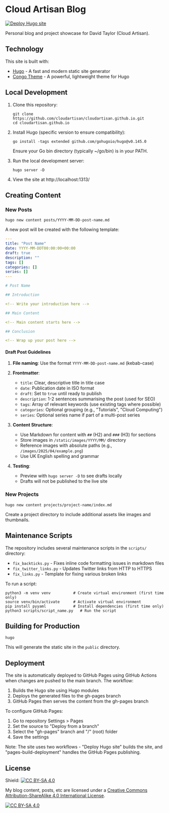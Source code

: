 # Cloud Artisan Blog

[![Deploy Hugo site](https://github.com/cloudartisan/cloudartisan.github.io/actions/workflows/hugo.yml/badge.svg)](https://github.com/cloudartisan/cloudartisan.github.io/actions/workflows/hugo.yml)

Personal blog and project showcase for David Taylor (Cloud Artisan).

## Technology

This site is built with:
- [Hugo](https://gohugo.io/) - A fast and modern static site generator
- [Congo Theme](https://github.com/jpanther/congo) - A powerful, lightweight theme for Hugo

## Local Development

1. Clone this repository:
   ```
   git clone https://github.com/cloudartisan/cloudartisan.github.io.git
   cd cloudartisan.github.io
   ```

2. Install Hugo (specific version to ensure compatibility):
   ```
   go install -tags extended github.com/gohugoio/hugo@v0.145.0
   ```
   
   Ensure your Go bin directory (typically ~/go/bin) is in your PATH.

3. Run the local development server:
   ```
   hugo server -D
   ```

4. View the site at http://localhost:1313/

## Creating Content

### New Posts
```
hugo new content posts/YYYY-MM-DD-post-name.md
```

A new post will be created with the following template:

```yaml
---
title: "Post Name"
date: YYYY-MM-DDT00:00:00+00:00
draft: true
description: ""
tags: []
categories: []
series: []
---

# Post Name

## Introduction

<!-- Write your introduction here -->

## Main Content

<!-- Main content starts here -->

## Conclusion

<!-- Wrap up your post here -->
```

#### Draft Post Guidelines

1. **File naming**: Use the format `YYYY-MM-DD-post-name.md` (kebab-case)
2. **Frontmatter**:
   - `title`: Clear, descriptive title in title case
   - `date`: Publication date in ISO format
   - `draft`: Set to `true` until ready to publish
   - `description`: 1-2 sentences summarising the post (used for SEO)
   - `tags`: Array of relevant keywords (use existing tags where possible)
   - `categories`: Optional grouping (e.g., "Tutorials", "Cloud Computing")
   - `series`: Optional series name if part of a multi-post series

3. **Content Structure**:
   - Use Markdown for content with `##` (H2) and `###` (H3) for sections
   - Store images in `/static/images/YYYY/MM/` directory
   - Reference images with absolute paths (e.g., `/images/2025/04/example.png`)
   - Use UK English spelling and grammar

4. **Testing**:
   - Preview with `hugo server -D` to see drafts locally
   - Drafts will not be published to the live site

### New Projects
```
hugo new content projects/project-name/index.md
```

Create a project directory to include additional assets like images and thumbnails.

## Maintenance Scripts

The repository includes several maintenance scripts in the `scripts/` directory:

- `fix_backticks.py` - Fixes inline code formatting issues in markdown files
- `fix_twitter_links.py` - Updates Twitter links from HTTP to HTTPS
- `fix_links.py` - Template for fixing various broken links

To run a script:
```
python3 -m venv venv          # Create virtual environment (first time only)
source venv/bin/activate      # Activate virtual environment
pip install pyyaml            # Install dependencies (first time only)
python3 scripts/script_name.py   # Run the script
```

## Building for Production

```
hugo
```

This will generate the static site in the `public` directory.

## Deployment

The site is automatically deployed to GitHub Pages using GitHub Actions when changes are pushed to the main branch. The workflow:

1. Builds the Hugo site using Hugo modules
2. Deploys the generated files to the gh-pages branch
3. GitHub Pages then serves the content from the gh-pages branch

To configure GitHub Pages:
1. Go to repository Settings > Pages
2. Set the source to "Deploy from a branch"
3. Select the "gh-pages" branch and "/" (root) folder
4. Save the settings

Note: The site uses two workflows - "Deploy Hugo site" builds the site, and "pages-build-deployment" handles the GitHub Pages publishing.

## License

Shield: [![CC BY-SA 4.0][cc-by-sa-shield]][cc-by-sa]

My blog content, posts, etc are licensed under a
[Creative Commons Attribution-ShareAlike 4.0 International License][cc-by-sa].

[![CC BY-SA 4.0][cc-by-sa-image]][cc-by-sa]

[cc-by-sa]: http://creativecommons.org/licenses/by-sa/4.0/
[cc-by-sa-image]: https://licensebuttons.net/l/by-sa/4.0/88x31.png
[cc-by-sa-shield]: https://img.shields.io/badge/License-CC%20BY--SA%204.0-lightgrey.svg
